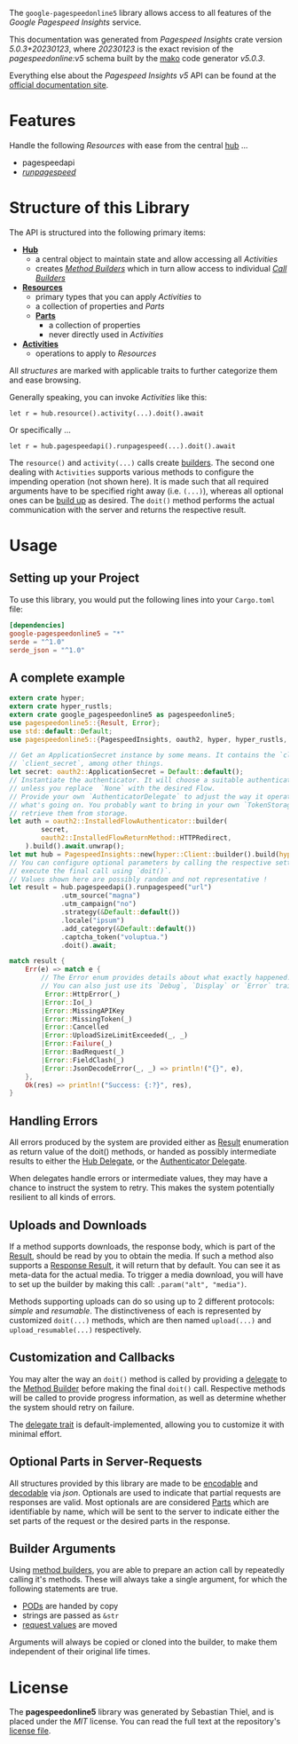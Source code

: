 <!---
DO NOT EDIT !
This file was generated automatically from 'src/generator/templates/api/README.md.mako'
DO NOT EDIT !
-->
The `google-pagespeedonline5` library allows access to all features of the *Google Pagespeed Insights* service.

This documentation was generated from *Pagespeed Insights* crate version *5.0.3+20230123*, where *20230123* is the exact revision of the *pagespeedonline:v5* schema built by the [mako](http://www.makotemplates.org/) code generator *v5.0.3*.

Everything else about the *Pagespeed Insights* *v5* API can be found at the
[official documentation site](https://developers.google.com/speed/docs/insights/v5/about).
# Features

Handle the following *Resources* with ease from the central [hub](https://docs.rs/google-pagespeedonline5/5.0.3+20230123/google_pagespeedonline5/PagespeedInsights) ...

* pagespeedapi
 * [*runpagespeed*](https://docs.rs/google-pagespeedonline5/5.0.3+20230123/google_pagespeedonline5/api::PagespeedapiRunpagespeedCall)




# Structure of this Library

The API is structured into the following primary items:

* **[Hub](https://docs.rs/google-pagespeedonline5/5.0.3+20230123/google_pagespeedonline5/PagespeedInsights)**
    * a central object to maintain state and allow accessing all *Activities*
    * creates [*Method Builders*](https://docs.rs/google-pagespeedonline5/5.0.3+20230123/google_pagespeedonline5/client::MethodsBuilder) which in turn
      allow access to individual [*Call Builders*](https://docs.rs/google-pagespeedonline5/5.0.3+20230123/google_pagespeedonline5/client::CallBuilder)
* **[Resources](https://docs.rs/google-pagespeedonline5/5.0.3+20230123/google_pagespeedonline5/client::Resource)**
    * primary types that you can apply *Activities* to
    * a collection of properties and *Parts*
    * **[Parts](https://docs.rs/google-pagespeedonline5/5.0.3+20230123/google_pagespeedonline5/client::Part)**
        * a collection of properties
        * never directly used in *Activities*
* **[Activities](https://docs.rs/google-pagespeedonline5/5.0.3+20230123/google_pagespeedonline5/client::CallBuilder)**
    * operations to apply to *Resources*

All *structures* are marked with applicable traits to further categorize them and ease browsing.

Generally speaking, you can invoke *Activities* like this:

```Rust,ignore
let r = hub.resource().activity(...).doit().await
```

Or specifically ...

```ignore
let r = hub.pagespeedapi().runpagespeed(...).doit().await
```

The `resource()` and `activity(...)` calls create [builders][builder-pattern]. The second one dealing with `Activities`
supports various methods to configure the impending operation (not shown here). It is made such that all required arguments have to be
specified right away (i.e. `(...)`), whereas all optional ones can be [build up][builder-pattern] as desired.
The `doit()` method performs the actual communication with the server and returns the respective result.

# Usage

## Setting up your Project

To use this library, you would put the following lines into your `Cargo.toml` file:

```toml
[dependencies]
google-pagespeedonline5 = "*"
serde = "^1.0"
serde_json = "^1.0"
```

## A complete example

```Rust
extern crate hyper;
extern crate hyper_rustls;
extern crate google_pagespeedonline5 as pagespeedonline5;
use pagespeedonline5::{Result, Error};
use std::default::Default;
use pagespeedonline5::{PagespeedInsights, oauth2, hyper, hyper_rustls, chrono, FieldMask};

// Get an ApplicationSecret instance by some means. It contains the `client_id` and
// `client_secret`, among other things.
let secret: oauth2::ApplicationSecret = Default::default();
// Instantiate the authenticator. It will choose a suitable authentication flow for you,
// unless you replace  `None` with the desired Flow.
// Provide your own `AuthenticatorDelegate` to adjust the way it operates and get feedback about
// what's going on. You probably want to bring in your own `TokenStorage` to persist tokens and
// retrieve them from storage.
let auth = oauth2::InstalledFlowAuthenticator::builder(
        secret,
        oauth2::InstalledFlowReturnMethod::HTTPRedirect,
    ).build().await.unwrap();
let mut hub = PagespeedInsights::new(hyper::Client::builder().build(hyper_rustls::HttpsConnectorBuilder::new().with_native_roots().https_or_http().enable_http1().build()), auth);
// You can configure optional parameters by calling the respective setters at will, and
// execute the final call using `doit()`.
// Values shown here are possibly random and not representative !
let result = hub.pagespeedapi().runpagespeed("url")
             .utm_source("magna")
             .utm_campaign("no")
             .strategy(&Default::default())
             .locale("ipsum")
             .add_category(&Default::default())
             .captcha_token("voluptua.")
             .doit().await;

match result {
    Err(e) => match e {
        // The Error enum provides details about what exactly happened.
        // You can also just use its `Debug`, `Display` or `Error` traits
         Error::HttpError(_)
        |Error::Io(_)
        |Error::MissingAPIKey
        |Error::MissingToken(_)
        |Error::Cancelled
        |Error::UploadSizeLimitExceeded(_, _)
        |Error::Failure(_)
        |Error::BadRequest(_)
        |Error::FieldClash(_)
        |Error::JsonDecodeError(_, _) => println!("{}", e),
    },
    Ok(res) => println!("Success: {:?}", res),
}

```
## Handling Errors

All errors produced by the system are provided either as [Result](https://docs.rs/google-pagespeedonline5/5.0.3+20230123/google_pagespeedonline5/client::Result) enumeration as return value of
the doit() methods, or handed as possibly intermediate results to either the
[Hub Delegate](https://docs.rs/google-pagespeedonline5/5.0.3+20230123/google_pagespeedonline5/client::Delegate), or the [Authenticator Delegate](https://docs.rs/yup-oauth2/*/yup_oauth2/trait.AuthenticatorDelegate.html).

When delegates handle errors or intermediate values, they may have a chance to instruct the system to retry. This
makes the system potentially resilient to all kinds of errors.

## Uploads and Downloads
If a method supports downloads, the response body, which is part of the [Result](https://docs.rs/google-pagespeedonline5/5.0.3+20230123/google_pagespeedonline5/client::Result), should be
read by you to obtain the media.
If such a method also supports a [Response Result](https://docs.rs/google-pagespeedonline5/5.0.3+20230123/google_pagespeedonline5/client::ResponseResult), it will return that by default.
You can see it as meta-data for the actual media. To trigger a media download, you will have to set up the builder by making
this call: `.param("alt", "media")`.

Methods supporting uploads can do so using up to 2 different protocols:
*simple* and *resumable*. The distinctiveness of each is represented by customized
`doit(...)` methods, which are then named `upload(...)` and `upload_resumable(...)` respectively.

## Customization and Callbacks

You may alter the way an `doit()` method is called by providing a [delegate](https://docs.rs/google-pagespeedonline5/5.0.3+20230123/google_pagespeedonline5/client::Delegate) to the
[Method Builder](https://docs.rs/google-pagespeedonline5/5.0.3+20230123/google_pagespeedonline5/client::CallBuilder) before making the final `doit()` call.
Respective methods will be called to provide progress information, as well as determine whether the system should
retry on failure.

The [delegate trait](https://docs.rs/google-pagespeedonline5/5.0.3+20230123/google_pagespeedonline5/client::Delegate) is default-implemented, allowing you to customize it with minimal effort.

## Optional Parts in Server-Requests

All structures provided by this library are made to be [encodable](https://docs.rs/google-pagespeedonline5/5.0.3+20230123/google_pagespeedonline5/client::RequestValue) and
[decodable](https://docs.rs/google-pagespeedonline5/5.0.3+20230123/google_pagespeedonline5/client::ResponseResult) via *json*. Optionals are used to indicate that partial requests are responses
are valid.
Most optionals are are considered [Parts](https://docs.rs/google-pagespeedonline5/5.0.3+20230123/google_pagespeedonline5/client::Part) which are identifiable by name, which will be sent to
the server to indicate either the set parts of the request or the desired parts in the response.

## Builder Arguments

Using [method builders](https://docs.rs/google-pagespeedonline5/5.0.3+20230123/google_pagespeedonline5/client::CallBuilder), you are able to prepare an action call by repeatedly calling it's methods.
These will always take a single argument, for which the following statements are true.

* [PODs][wiki-pod] are handed by copy
* strings are passed as `&str`
* [request values](https://docs.rs/google-pagespeedonline5/5.0.3+20230123/google_pagespeedonline5/client::RequestValue) are moved

Arguments will always be copied or cloned into the builder, to make them independent of their original life times.

[wiki-pod]: http://en.wikipedia.org/wiki/Plain_old_data_structure
[builder-pattern]: http://en.wikipedia.org/wiki/Builder_pattern
[google-go-api]: https://github.com/google/google-api-go-client

# License
The **pagespeedonline5** library was generated by Sebastian Thiel, and is placed
under the *MIT* license.
You can read the full text at the repository's [license file][repo-license].

[repo-license]: https://github.com/Byron/google-apis-rsblob/main/LICENSE.md

